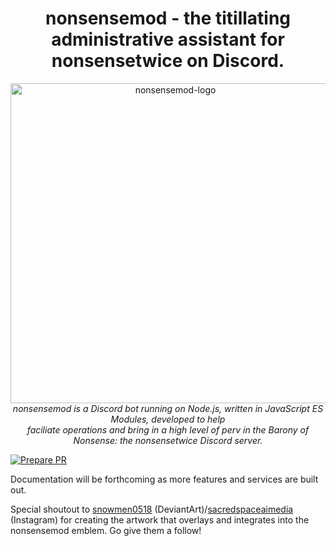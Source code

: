 <h1 align="center">nonsensemod - the titillating administrative assistant for nonsensetwice on Discord.</h1>

<p align="center">
  <img src="./assets/nonsensemod_emblem.png" alt="nonsensemod-logo" width="512px" height="512px"/>
  <br>
  <i>nonsensemod is a Discord bot running on Node.js, written in JavaScript ES Modules, developed to help
    <br> faciliate operations and bring in a high level of perv in the Barony of Nonsense: the nonsensetwice Discord server.</i>
  <br>
</p>

[![Prepare PR](https://github.com/nonsensetwice/nonsensemod/actions/workflows/pr-prep.yaml/badge.svg?branch=main)](https://github.com/nonsensetwice/nonsensemod/actions/workflows/pr-prep.yaml)

Documentation will be forthcoming as more features and services are built out.  
  
Special shoutout to [snowmen0518](https://deviantart.com/snowmen0518) (DeviantArt)/[sacredspaceaimedia](https://instagram.com/sacredspaceaimedia) (Instagram) for creating the artwork that overlays and integrates into the nonsensemod emblem. Go give them a follow!